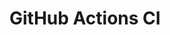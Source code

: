 # GitHub Actions CI





























































































































































































































































































































































































































































































































































































































































































































































































































































































































































































































































































































































































































































































































































































































































































































































































































































































































































































































